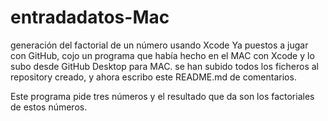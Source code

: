 # entradadatos-Mac
generación del factorial de un número usando Xcode
Ya puestos a jugar con GitHub, cojo un programa que había hecho en el MAC con Xcode y lo subo desde GitHub Desktop para MAC.
se han subido todos los ficheros al repository creado, y ahora escribo este README.md de comentarios.

Este programa pide tres números y el resultado que da son los factoriales de estos números.

